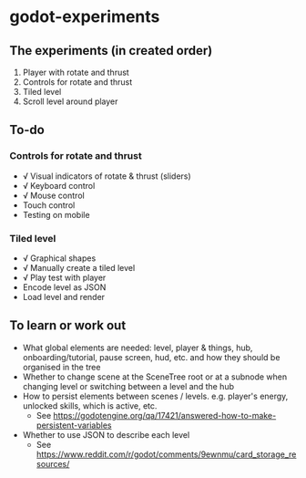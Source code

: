 # godot-experiments

## The experiments (in created order)

1. Player with rotate and thrust
1. Controls for rotate and thrust
1. Tiled level
1. Scroll level around player

## To-do

### Controls for rotate and thrust

- √ Visual indicators of rotate & thrust (sliders)
- √ Keyboard control
- √ Mouse control
- Touch control
- Testing on mobile

### Tiled level

- √ Graphical shapes
- √ Manually create a tiled level
- √ Play test with player
- Encode level as JSON
- Load level and render

## To learn or work out

- What global elements are needed: level, player & things, hub, onboarding/tutorial, pause screen, hud, etc. and how they should be organised in the tree
- Whether to change scene at the SceneTree root or at a subnode when changing level or switching between a level and the hub
- How to persist elements between scenes / levels. e.g. player's energy, unlocked skills, which is active, etc.
	- See https://godotengine.org/qa/17421/answered-how-to-make-persistent-variables
- Whether to use JSON to describe each level
	- See https://www.reddit.com/r/godot/comments/9ewnmu/card_storage_resources/
